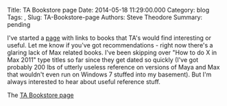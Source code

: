 Title: TA Bookstore page
Date: 2014-05-18 11:29:00.000
Category: blog
Tags: , 
Slug: TA-Bookstore-page
Authors: Steve Theodore
Summary: pending

I've started a [page](http://techartsurvival.blogspot.com/p/bookstore.html)
with links to books that TA's would find interesting or useful. Let me know if
you've got recommendations - right now there's a glaring lack of Max related
books. I've been skipping over "How to do X in Max 2011" type titles so far
since they get dated so quickly (I've got probably 200 lbs of utterly useless
reference on versions of Maya and Max that wouldn't even run on Windows 7
stuffed into my basement). But I'm always interested to hear about useful
reference stuff.  
  
The [TA Bookstore page](http://techartsurvival.blogspot.com/p/bookstore.html)


